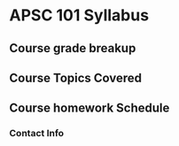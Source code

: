 # APSC 101 Syllabus

## Course grade breakup


## Course Topics Covered

## Course homework Schedule


### Contact Info



